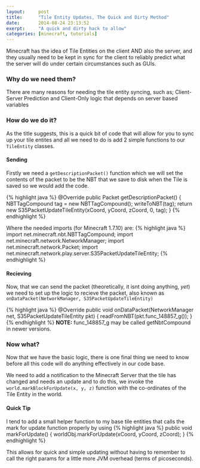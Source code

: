 ```yaml
---
layout:     post
title:      "Tile Entity Updates, The Quick and Dirty Method"
date:       2014-08-24 23:13:52
exerpt:     "A quick and dirty hack to allow"
categories: [minecraft, tutorials]
---
```


Minecraft has the idea of Tile Entities on the client AND also the server, and they usually need to be kept in sync for the client to reliably predict what the server will do under certain circumstances such as GUIs.

### Why do we need them?
There are many reasons for needing the tile entity syncing, such as; Client-Server Prediction and Client-Only logic that depends on server based variables

### How do we do it?
As the title suggests, this is a quick bit of code that will allow for you to sync up your tile entites and all we need to do is add 2 simple functions to our ```TileEntity``` classes.

#### Sending
Firstly we need a ```getDescriptionPacket()``` function which we will set the contents of the packet to be the NBT that we save to disk when the Tile is saved so we would add the code.

{% highlight java %}
@Override
public Packet getDescriptionPacket() {
    NBTTagCompound tag = new NBTTagCompound();
    writeToNBT(tag);
    return new S35PacketUpdateTileEntity(xCoord, yCoord, zCoord, 0, tag);
}
{% endhighlight %}

Where the needed imports (for Minecraft 1.7.10) are:
{% highlight java %}
import net.minecraft.nbt.NBTTagCompound;
import net.minecraft.network.NetworkManager;
import net.minecraft.network.Packet;
import net.minecraft.network.play.server.S35PacketUpdateTileEntity;
{% endhighlight %}

#### Recieving
Now, that we can send the packet (theoretically, it isnt doing anything, _yet_) we need to set up the logic to recieve the packet, also known as ```onDataPacket(NetworkManager, S35PacketUpdateTileEntity)```

{% highlight java %}
@Override
public void onDataPacket(NetworkManager net, S35PacketUpdateTileEntity pkt) {
    readFromNBT(pkt.func_148857_g());
}
{% endhighlight %}
__NOTE:__ func_148857_g may be called getNbtCompound in newer versions.

### Now what?
Now that we have the basic logic, there is one final thing we need to know before all this code will do anything effectively in our code base.

We need to add a notification to the Minecraft Server that the tile has changed and needs an update and to do this, we invoke the ```world.markBlockForUpdate(x, y, z)``` function with the co-ordinates of the Tile Entity in the world.

#### Quick Tip
I tend to add a small helper function to my base tile entities that calls the mark for update function properly by using
{% highlight java %}
public void markForUpdate() {
    worldObj.markForUpdate(xCoord, yCoord, zCoord);
}
{% endhighlight %}

This allows for quick and simple updating without having to remember to call the right params for a little more JVM overhead (terms of picoseconds).
